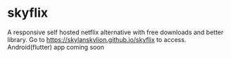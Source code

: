 # skyflix
A responsive self hosted netflix alternative with free downloads and better library.
Go to https://skylanskylion.github.io/skyflix to access. Android(flutter) app coming soon
